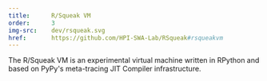 ```yaml
---
title:      R/Squeak VM
order:      3
img-src:    dev/rsqueak.svg
href:       https://github.com/HPI-SWA-Lab/RSqueak#rsqueakvm
---
```

The R/Squeak VM is an experimental virtual machine written in RPython and based on PyPy's meta-tracing JIT Compiler infrastructure.